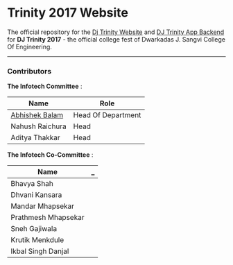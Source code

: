Trinity 2017 Website
===================

The official repository for the  [Dj Trinity Website](http://djtrinity.in) and [DJ Trinity App Backend](https://play.google.com/store/apps/details?id=in.djtrinity.www.newapp&hl=en) for **DJ Trinity 2017** - the official college fest of Dwarkadas J. Sangvi College Of Engineering.

----------

### Contributors

**The Infotech Committee** :

Name | Role
-------- | ---
[Abhishek Balam](https://github.com/abhishekbalam) | Head Of Department
Nahush Raichura | Head
Aditya Thakkar | Head


**The Infotech Co-Committee** :

Name | _
-------- | ---
Bhavya Shah|
Dhvani Kansara|
Mandar Mhapsekar|
Prathmesh Mhapsekar|
Sneh Gajiwala|
Krutik Menkdule|
Ikbal Singh Danjal|
